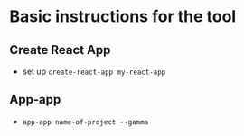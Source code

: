 # Basic instructions for the tool

## Create React App

- set up `create-react-app my-react-app`

## App-app

- `app-app name-of-project --gamma`